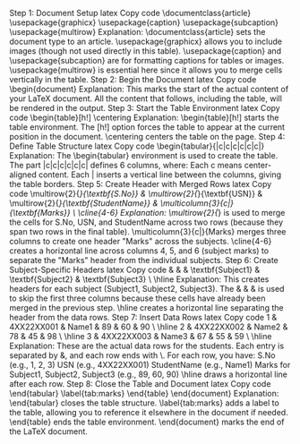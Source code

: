 Step 1: Document Setup
latex
Copy code
\documentclass{article}
\usepackage{graphicx}
\usepackage{caption}
\usepackage{subcaption}
\usepackage{multirow}
Explanation:
\documentclass{article} sets the document type to an article.
\usepackage{graphicx} allows you to include images (though not used directly in this table).
\usepackage{caption} and \usepackage{subcaption} are for formatting captions for tables or images.
\usepackage{multirow} is essential here since it allows you to merge cells vertically in the table.
Step 2: Begin the Document
latex
Copy code
\begin{document}
Explanation:
This marks the start of the actual content of your LaTeX document. All the content that follows, including the table, will be rendered in the output.
Step 3: Start the Table Environment
latex
Copy code
\begin{table}[h!]
    \centering
Explanation:
\begin{table}[h!] starts the table environment. The [h!] option forces the table to appear at the current position in the document.
\centering centers the table on the page.
Step 4: Define Table Structure
latex
Copy code
\begin{tabular}{|c|c|c|c|c|c|}
Explanation:
The \begin{tabular} environment is used to create the table.
The part |c|c|c|c|c|c| defines 6 columns, where:
Each c means center-aligned content.
Each | inserts a vertical line between the columns, giving the table borders.
Step 5: Create Header with Merged Rows
latex
Copy code
\multirow{2}{*}{\textbf{S.No}} & \multirow{2}{*}{\textbf{USN}} & \multirow{2}{*}{\textbf{StudentName}} & \multicolumn{3}{c|}{\textbf{Marks}} \\ \cline{4-6}
Explanation:
\multirow{2}{*} is used to merge the cells for S.No, USN, and StudentName across two rows (because they span two rows in the final table).
\multicolumn{3}{c|}{Marks} merges three columns to create one header "Marks" across the subjects.
\cline{4-6} creates a horizontal line across columns 4, 5, and 6 (subject marks) to separate the "Marks" header from the individual subjects.
Step 6: Create Subject-Specific Headers
latex
Copy code
& & & \textbf{Subject1} & \textbf{Subject2} & \textbf{Subject3} \\ \hline
Explanation:
This creates headers for each subject (Subject1, Subject2, Subject3).
The & & & is used to skip the first three columns because these cells have already been merged in the previous step.
\hline creates a horizontal line separating the header from the data rows.
Step 7: Insert Data Rows
latex
Copy code
1 & 4XX22XX001 & Name1 & 89 & 60 & 90 \\ \hline
2 & 4XX22XX002 & Name2 & 78 & 45 & 98 \\ \hline
3 & 4XX22XX003 & Name3 & 67 & 55 & 59 \\ \hline
Explanation:
These are the actual data rows for the students.
Each entry is separated by &, and each row ends with \\.
For each row, you have:
S.No (e.g., 1, 2, 3)
USN (e.g., 4XX22XX001)
StudentName (e.g., Name1)
Marks for Subject1, Subject2, Subject3 (e.g., 89, 60, 90)
\hline draws a horizontal line after each row.
Step 8: Close the Table and Document
latex
Copy code
\end{tabular}
    \label{tab:marks}
\end{table}
\end{document}
Explanation:
\end{tabular} closes the table structure.
\label{tab:marks} adds a label to the table, allowing you to reference it elsewhere in the document if needed.
\end{table} ends the table environment.
\end{document} marks the end of the LaTeX document.
